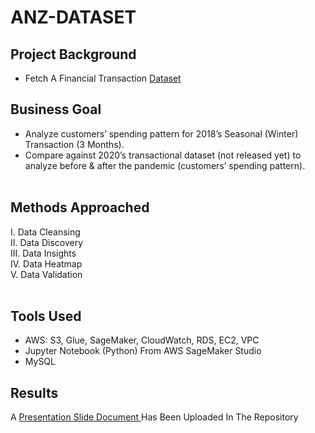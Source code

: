 # ANZ-DATASET

## Project Background
* Fetch A Financial Transaction <a href='https://raw.githubusercontent.com/lucashism/anz-dataset/main/anz.csv'> Dataset </a>

## Business Goal
* Analyze customers’ spending pattern for 2018’s Seasonal (Winter) Transaction (3 Months). 
* Compare against 2020’s transactional dataset (not released yet) to analyze before & after the pandemic (customers’ spending pattern). 
  <br /> <br />
  
## Methods Approached
I. Data Cleansing <br />
II. Data Discovery <br />
III. Data Insights <br />
IV. Data Heatmap <br />
V. Data Validation  <br /> <br />

## Tools Used
* AWS: S3, Glue, SageMaker, CloudWatch, RDS, EC2, VPC
* Jupyter Notebook (Python) From AWS SageMaker Studio
* MySQL <br />

## Results
A <a href='https://github.com/lucashism/anz-dataset/blob/main/ANZ-Dataset-Presentation.pdf'> Presentation Slide Document </a> Has Been Uploaded In The Repository

